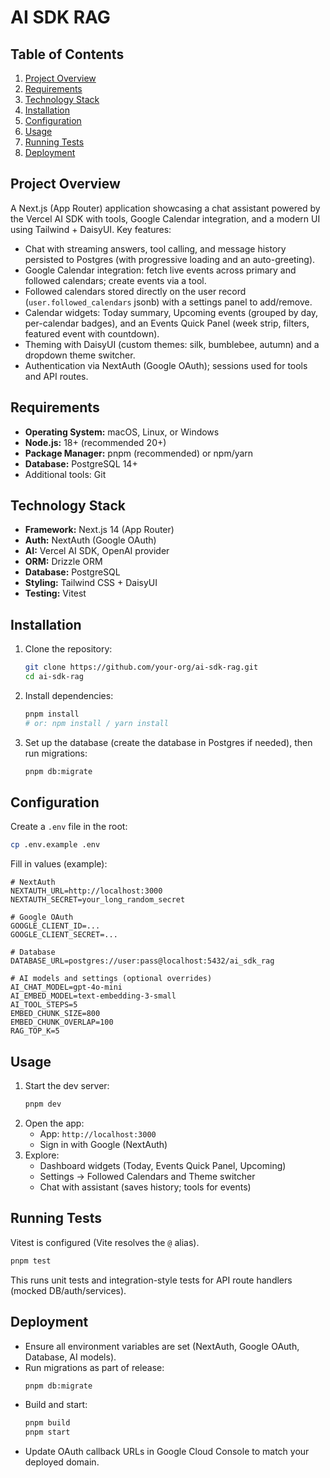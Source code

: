 # AI SDK RAG

## Table of Contents
1. [Project Overview](#project-overview)
2. [Requirements](#requirements)
3. [Technology Stack](#technology-stack)
4. [Installation](#installation)
5. [Configuration](#configuration)
6. [Usage](#usage)
7. [Running Tests](#running-tests)
8. [Deployment](#deployment)

## Project Overview
A Next.js (App Router) application showcasing a chat assistant powered by the Vercel AI SDK with tools, Google Calendar integration, and a modern UI using Tailwind + DaisyUI. Key features:
- Chat with streaming answers, tool calling, and message history persisted to Postgres (with progressive loading and an auto-greeting).
- Google Calendar integration: fetch live events across primary and followed calendars; create events via a tool.
- Followed calendars stored directly on the user record (`user.followed_calendars` jsonb) with a settings panel to add/remove.
- Calendar widgets: Today summary, Upcoming events (grouped by day, per-calendar badges), and an Events Quick Panel (week strip, filters, featured event with countdown).
- Theming with DaisyUI (custom themes: silk, bumblebee, autumn) and a dropdown theme switcher.
- Authentication via NextAuth (Google OAuth); sessions used for tools and API routes.

## Requirements
- **Operating System:** macOS, Linux, or Windows
- **Node.js:** 18+ (recommended 20+)
- **Package Manager:** pnpm (recommended) or npm/yarn
- **Database:** PostgreSQL 14+
- Additional tools: Git

## Technology Stack
- **Framework:** Next.js 14 (App Router)
- **Auth:** NextAuth (Google OAuth)
- **AI:** Vercel AI SDK, OpenAI provider
- **ORM:** Drizzle ORM
- **Database:** PostgreSQL
- **Styling:** Tailwind CSS + DaisyUI
- **Testing:** Vitest

## Installation
1. Clone the repository:
    ```sh
    git clone https://github.com/your-org/ai-sdk-rag.git
    cd ai-sdk-rag
    ```

2. Install dependencies:
    ```sh
    pnpm install
    # or: npm install / yarn install
    ```

3. Set up the database (create the database in Postgres if needed), then run migrations:
    ```sh
    pnpm db:migrate
    ```

## Configuration
Create a `.env` file in the root:
```sh
cp .env.example .env
```
Fill in values (example):
```env
# NextAuth
NEXTAUTH_URL=http://localhost:3000
NEXTAUTH_SECRET=your_long_random_secret

# Google OAuth
GOOGLE_CLIENT_ID=...
GOOGLE_CLIENT_SECRET=...

# Database
DATABASE_URL=postgres://user:pass@localhost:5432/ai_sdk_rag

# AI models and settings (optional overrides)
AI_CHAT_MODEL=gpt-4o-mini
AI_EMBED_MODEL=text-embedding-3-small
AI_TOOL_STEPS=5
EMBED_CHUNK_SIZE=800
EMBED_CHUNK_OVERLAP=100
RAG_TOP_K=5
```

## Usage
1. Start the dev server:
    ```sh
    pnpm dev
    ```
2. Open the app:
    - App: `http://localhost:3000`
    - Sign in with Google (NextAuth)
3. Explore:
    - Dashboard widgets (Today, Events Quick Panel, Upcoming)
    - Settings → Followed Calendars and Theme switcher
    - Chat with assistant (saves history; tools for events)

## Running Tests
Vitest is configured (Vite resolves the `@` alias).
```sh
pnpm test
```
This runs unit tests and integration-style tests for API route handlers (mocked DB/auth/services).

## Deployment
- Ensure all environment variables are set (NextAuth, Google OAuth, Database, AI models).
- Run migrations as part of release:
    ```sh
    pnpm db:migrate
    ```
- Build and start:
    ```sh
    pnpm build
    pnpm start
    ```
- Update OAuth callback URLs in Google Cloud Console to match your deployed domain.
